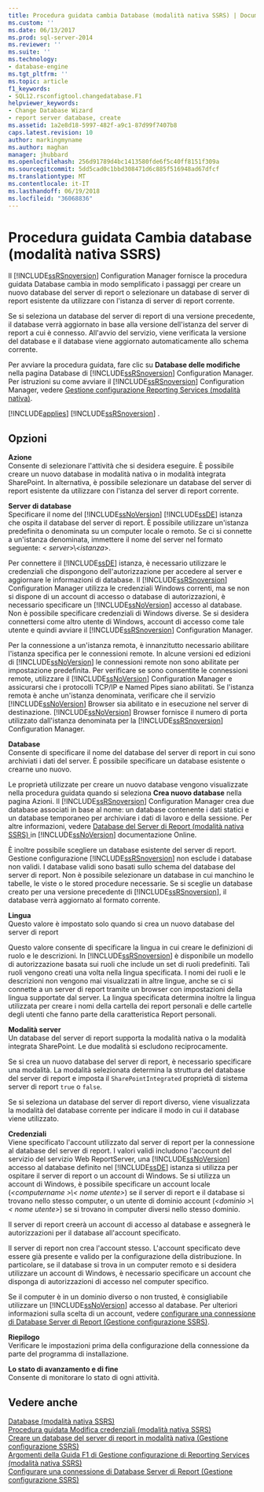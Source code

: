 ```yaml
---
title: Procedura guidata cambia Database (modalità nativa SSRS) | Documenti Microsoft
ms.custom: ''
ms.date: 06/13/2017
ms.prod: sql-server-2014
ms.reviewer: ''
ms.suite: ''
ms.technology:
- database-engine
ms.tgt_pltfrm: ''
ms.topic: article
f1_keywords:
- SQL12.rsconfigtool.changedatabase.F1
helpviewer_keywords:
- Change Database Wizard
- report server database, create
ms.assetid: 1a2e8d18-5997-482f-a9c1-87d99f7407b8
caps.latest.revision: 10
author: markingmyname
ms.author: maghan
manager: jhubbard
ms.openlocfilehash: 256d91789d4bc1413580fde6f5c40ff8151f309a
ms.sourcegitcommit: 5dd5cad0c1bbd308471d6c885f516948ad67dfcf
ms.translationtype: MT
ms.contentlocale: it-IT
ms.lasthandoff: 06/19/2018
ms.locfileid: "36068836"
---
```

# <a name="change-database-wizard-ssrs-native-mode"></a>Procedura guidata Cambia database (modalità nativa SSRS)
  Il [!INCLUDE[ssRSnoversion](../../includes/ssrsnoversion-md.md)] Configuration Manager fornisce la procedura guidata Database cambia in modo semplificato i passaggi per creare un nuovo database del server di report o selezionare un database di server di report esistente da utilizzare con l'istanza di server di report corrente.  
  
 Se si seleziona un database del server di report di una versione precedente, il database verrà aggiornato in base alla versione dell'istanza del server di report a cui è connesso. All'avvio del servizio, viene verificata la versione del database e il database viene aggiornato automaticamente allo schema corrente.  
  
 Per avviare la procedura guidata, fare clic su **Database delle modifiche** nella pagina Database di [!INCLUDE[ssRSnoversion](../../includes/ssrsnoversion-md.md)] Configuration Manager. Per istruzioni su come avviare il [!INCLUDE[ssRSnoversion](../../includes/ssrsnoversion-md.md)] Configuration Manager, vedere [Gestione configurazione Reporting Services &#40;modalità nativa&#41;](../../../2014/sql-server/install/reporting-services-configuration-manager-native-mode.md).  
  
 [!INCLUDE[applies](../../includes/applies-md.md)] [!INCLUDE[ssRSnoversion](../../includes/ssrsnoversion-md.md)] .  
  
## <a name="options"></a>Opzioni  
 **Azione**  
 Consente di selezionare l'attività che si desidera eseguire. È possibile creare un nuovo database in modalità nativa o in modalità integrata SharePoint. In alternativa, è possibile selezionare un database del server di report esistente da utilizzare con l'istanza del server di report corrente.  
  
 **Server di database**  
 Specificare il nome del [!INCLUDE[ssNoVersion](../../includes/ssnoversion-md.md)] [!INCLUDE[ssDE](../../includes/ssde-md.md)] istanza che ospita il database del server di report. È possibile utilizzare un'istanza predefinita o denominata su un computer locale o remoto. Se ci si connette a un'istanza denominata, immettere il nome del server nel formato seguente: \< *server*>\\<*istanza*>.  
  
 Per connettere il [!INCLUDE[ssDE](../../includes/ssde-md.md)] istanza, è necessario utilizzare le credenziali che dispongono dell'autorizzazione per accedere al server e aggiornare le informazioni di database. Il [!INCLUDE[ssRSnoversion](../../includes/ssrsnoversion-md.md)] Configuration Manager utilizza le credenziali Windows correnti, ma se non si dispone di un account di accesso o database di autorizzazioni, è necessario specificare un [!INCLUDE[ssNoVersion](../../includes/ssnoversion-md.md)] accesso al database. Non è possibile specificare credenziali di Windows diverse. Se si desidera connettersi come altro utente di Windows, account di accesso come tale utente e quindi avviare il [!INCLUDE[ssRSnoversion](../../includes/ssrsnoversion-md.md)] Configuration Manager.  
  
 Per la connessione a un'istanza remota, è innanzitutto necessario abilitare l'istanza specifica per le connessioni remote. In alcune versioni ed edizioni di [!INCLUDE[ssNoVersion](../../includes/ssnoversion-md.md)] le connessioni remote non sono abilitate per impostazione predefinita. Per verificare se sono consentite le connessioni remote, utilizzare il [!INCLUDE[ssNoVersion](../../includes/ssnoversion-md.md)] Configuration Manager e assicurarsi che i protocolli TCP/IP e Named Pipes siano abilitati. Se l'istanza remota è anche un'istanza denominata, verificare che il servizio [!INCLUDE[ssNoVersion](../../includes/ssnoversion-md.md)] Browser sia abilitato e in esecuzione nel server di destinazione. [!INCLUDE[ssNoVersion](../../includes/ssnoversion-md.md)] Browser fornisce il numero di porta utilizzato dall'istanza denominata per la [!INCLUDE[ssRSnoversion](../../includes/ssrsnoversion-md.md)] Configuration Manager.  
  
 **Database**  
 Consente di specificare il nome del database del server di report in cui sono archiviati i dati del server. È possibile specificare un database esistente o crearne uno nuovo.  
  
 Le proprietà utilizzate per creare un nuovo database vengono visualizzate nella procedura guidata quando si seleziona **Crea nuovo database** nella pagina Azioni. Il [!INCLUDE[ssRSnoversion](../../includes/ssrsnoversion-md.md)] Configuration Manager crea due database associati in base al nome: un database contenente i dati statici e un database temporaneo per archiviare i dati di lavoro e della sessione. Per altre informazioni, vedere [Database del Server di Report &#40;modalità nativa SSRS&#41; ](../../reporting-services/report-server/report-server-database-ssrs-native-mode.md) in [!INCLUDE[ssNoVersion](../../includes/ssnoversion-md.md)] documentazione Online.  
  
 È inoltre possibile scegliere un database esistente del server di report. Gestione configurazione [!INCLUDE[ssRSnoversion](../../includes/ssrsnoversion-md.md)] non esclude i database non validi. I database validi sono basati sullo schema del database del server di report. Non è possibile selezionare un database in cui manchino le tabelle, le viste o le stored procedure necessarie. Se si sceglie un database creato per una versione precedente di [!INCLUDE[ssRSnoversion](../../includes/ssrsnoversion-md.md)], il database verrà aggiornato al formato corrente.  
  
 **Lingua**  
 Questo valore è impostato solo quando si crea un nuovo database del server di report  
  
 Questo valore consente di specificare la lingua in cui creare le definizioni di ruolo e le descrizioni. In [!INCLUDE[ssRSnoversion](../../includes/ssrsnoversion-md.md)] è disponibile un modello di autorizzazione basata sui ruoli che include un set di ruoli predefiniti. Tali ruoli vengono creati una volta nella lingua specificata. I nomi dei ruoli e le descrizioni non vengono mai visualizzati in altre lingue, anche se ci si connette a un server di report tramite un browser con impostazioni della lingua supportate dal server. La lingua specificata determina inoltre la lingua utilizzata per creare i nomi della cartella dei report personali e delle cartelle degli utenti che fanno parte della caratteristica Report personali.  
  
 **Modalità server**  
 Un database del server di report supporta la modalità nativa o la modalità integrata SharePoint. Le due modalità si escludono reciprocamente.  
  
 Se si crea un nuovo database del server di report, è necessario specificare una modalità. La modalità selezionata determina la struttura del database del server di report e imposta il `SharePointIntegrated` proprietà di sistema server di report `true` o `false`.  
  
 Se si seleziona un database del server di report diverso, viene visualizzata la modalità del database corrente per indicare il modo in cui il database viene utilizzato.  
  
 **Credenziali**  
 Viene specificato l'account utilizzato dal server di report per la connessione al database del server di report. I valori validi includono l'account del servizio del servizio Web ReportServer, una [!INCLUDE[ssNoVersion](../../includes/ssnoversion-md.md)] accesso al database definito nel [!INCLUDE[ssDE](../../includes/ssde-md.md)] istanza si utilizza per ospitare il server di report o un account di Windows. Se si utilizza un account di Windows, è possibile specificare un account locale (*\<computername >\\< nome utente\>*) se il server di report e il database si trovano nello stesso computer, o un utente di dominio account (*\<dominio >\\< nome utente\>*) se si trovano in computer diversi nello stesso dominio.  
  
 Il server di report creerà un account di accesso al database e assegnerà le autorizzazioni per il database all'account specificato.  
  
 Il server di report non crea l'account stesso. L'account specificato deve essere già presente e valido per la configurazione della distribuzione. In particolare, se il database si trova in un computer remoto e si desidera utilizzare un account di Windows, è necessario specificare un account che disponga di autorizzazioni di accesso nel computer specifico.  
  
 Se il computer è in un dominio diverso o non trusted, è consigliabile utilizzare un [!INCLUDE[ssNoVersion](../../includes/ssnoversion-md.md)] accesso al database. Per ulteriori informazioni sulla scelta di un account, vedere [configurare una connessione di Database Server di Report &#40;Gestione configurazione SSRS&#41;](../../../2014/sql-server/install/configure-a-report-server-database-connection-ssrs-configuration-manager.md).  
  
 **Riepilogo**  
 Verificare le impostazioni prima della configurazione della connessione da parte del programma di installazione.  
  
 **Lo stato di avanzamento e di fine**  
 Consente di monitorare lo stato di ogni attività.  
  
## <a name="see-also"></a>Vedere anche  
 [Database &#40;modalità nativa SSRS&#41;](../../../2014/sql-server/install/database-ssrs-native-mode.md)   
 [Procedura guidata Modifica credenziali &#40;modalità nativa SSRS&#41;](../../../2014/sql-server/install/change-credentials-wizard-ssrs-native-mode.md)   
 [Creare un database del server di report in modalità nativa &#40;Gestione configurazione SSRS&#41;](../../reporting-services/install-windows/ssrs-report-server-create-a-native-mode-report-server-database.md)   
 [Argomenti della Guida F1 di Gestione configurazione di Reporting Services &#40;modalità nativa SSRS&#41;](../../../2014/sql-server/install/reporting-services-configuration-manager-f1-help-topics-ssrs-native-mode.md)   
 [Configurare una connessione di Database Server di Report &#40;Gestione configurazione SSRS&#41;](../../../2014/sql-server/install/configure-a-report-server-database-connection-ssrs-configuration-manager.md)  
  
  